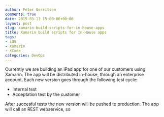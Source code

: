 ```yaml
---
author: Peter Gerritsen
comments: true
date: 2015-03-12 15:00:00+00:00
layout: post
slug: xamarin-build-scripts-for-in-house-apps
title: Xamarin build scripts for In-House apps
tags:
- iOS
- Xamarin
- XCode
categories: DevOps
---
```


Currently we are building an iPad app for one of our customers using Xamarin. The app will be distributed in-house, through an enterprise account. 
Each new version goes through the following test cycle:
* Internal test
* Acceptation test by the customer

After succesful tests the new version will be pushed to production. 
The app will call an REST webservice, so 

